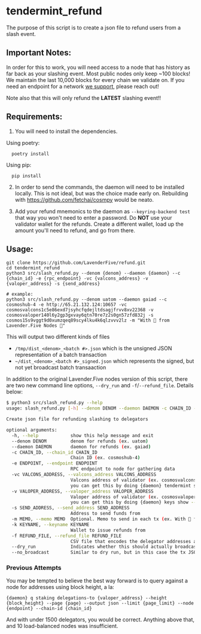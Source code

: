 # tendermint_refund

The purpose of this script is to create a json file to refund users from a slash event.

## Important Notes:
In order for this to work, you will need access to a node that has history as far back as your slashing event. 
Most public nodes only keep ~100 blocks! We maintain the last 10,000 blocks for every chain we validate on.
If you need an endpoint for a network [we support](https://www.lavenderfive.com/), please reach out! 

Note also that this will only refund the **LATEST** slashing event!!

## Requirements:
1. You will need to install the dependencies. 

Using poetry:
```python:
  poetry install
```

Using pip:
```python:
  pip install
```

2. In order to send the commands, the daemon will need to be installed locally. This is not ideal, but was the choice
made early on. Rebuilding with https://github.com/fetchai/cosmpy would be neato.

3. Add your refund mnemonics to the daemon as `--keyring-backend test` that way you won't need to enter a password. Do
**NOT** use your validator wallet for the refunds. Create a different wallet, load up the amount you'll need to refund,
and go from there.

## Usage:
```
git clone https://github.com/LavenderFive/refund.git
cd tendermint_refund
python3 src/slash_refund.py --denom {denom} --daemon {daemon} --c {chain_id} -e {rpc_endpoint} -vc {valcons_address} -v {valoper_address} -s {send_address}

# example:
python3 src/slash_refund.py --denom uatom --daemon gaiad --c cosmoshub-4 -e http://65.21.132.124:10657 -vc cosmosvalcons1c5e86exd7jsyhcfqdejltdsagjfrvv8xv22368 -v cosmosvaloper140l6y2gp3gxvay6qtn70re7z2s0gn57zfd832j -s cosmos15s9vggt9d0xumzqeq89scy4lku4k6qlzvvv2lz -m "With 💜 from Lavender.Five Nodes 🐝"
```

This will output two different kinds of files

* `/tmp/dist_<denom>_<batch #>.json` which is the unsigned JSON representation of a batch transaction
* `~/dist_<denom>_<batch #>_signed.json` which represents the signed, but not yet broadcast batch transaaction

In addition to the original Lavender.Five nodes version of this script, there are two new command
line options, `--dry_run` and `-f`/`--refund_file`. Details below:

```bash
$ python3 src/slash_refund.py --help
usage: slash_refund.py [-h] --denom DENOM --daemon DAEMON -c CHAIN_ID -e ENDPOINT -vc VALCONS_ADDRESS -v VALOPER_ADDRESS -s SEND_ADDRESS [-m MEMO] -k KEYNAME [--dry_run [DRY_RUN]] [-f REFUND_FILE]

Create json file for refunding slashing to delegators

optional arguments:
  -h, --help            show this help message and exit
  --denom DENOM         denom for refunds (ex. uatom)
  --daemon DAEMON       daemon for refunds (ex. gaiad)
  -c CHAIN_ID, --chain_id CHAIN_ID
                        Chain ID (ex. cosmoshub-4)
  -e ENDPOINT, --endpoint ENDPOINT
                        RPC endpoint to node for gathering data
  -vc VALCONS_ADDRESS, --valcons_address VALCONS_ADDRESS
                        Valcons address of validator (ex. cosmosvalcons1c5e86exd7jsyhcfqdejltdsagjfrvv8xv22368),
                        you can get this by doing {daemon} tendermint show-address
  -v VALOPER_ADDRESS, --valoper_address VALOPER_ADDRESS
                        Valoper address of validator (ex. cosmosvaloper140l6y2gp3gxvay6qtn70re7z2s0gn57zfd832j),
                        you can get this by doing {daemon} keys show --bech=val -a {keyname}
  -s SEND_ADDRESS, --send_address SEND_ADDRESS
                        Address to send funds from
  -m MEMO, --memo MEMO  Optional. Memo to send in each tx (ex. With 💜 from Lavender.Five Nodes 🐝)
  -k KEYNAME, --keyname KEYNAME
                        Wallet to issue refunds from
  -f REFUND_FILE, --refund_file REFUND_FILE
                        CSV file that encodes the delegator addresses and refund amounts. Note: delegator address is expected to be in the first column and the refund amount in [DENOM] is expected to be in the fourth column.
  --dry_run             Indicates whether this should actually broadcast transactions or not
  --no_broadcast        Similar to dry run, but in this case the tx JSON is output and signed, but not broadcast. This is useful for testing.

```



### Previous Attempts

You may be tempted to believe the best way forward is to query against a node for addresses using block height, a la:
```
{daemon} q staking delegations-to {valoper_address} --height {block_height} --page {page} --output json --limit {page_limit} --node {endpoint} --chain-id {chain_id}
```

And with under 1500 delegators, you would be correct. Anything above that, and 10 load-balanced nodes was insufficient.
